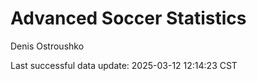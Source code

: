 # Advanced Soccer Statistics
Denis Ostroushko

<!-- gfm -->

Last successful data update: 2025-03-12 12:14:23 CST
